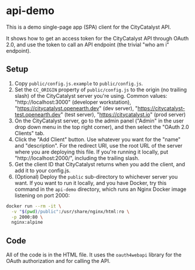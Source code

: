 # api-demo

This is a demo single-page app (SPA) client for the CityCatalyst API.

It shows how to get an access token for the CityCatalyst API through OAuth 2.0, and use the token to call an API endpoint (the trivial "who am i" endpoint).

## Setup

1. Copy `public/config.js.example` to `public/config.js`.
2. Set the `CC_ORIGIN` property of `public/config.js` to the origin (no trailing slash) of the
   CityCatalyst server you're using. Common values: "http://localhost:3000" (developer workstation),
   "https://citycatalyst.openearth.dev" (dev server), "https://citycatalyst-test.openearth.dev" (test server), "https://citycatalyst.io" (prod server)
3. On the CityCatalyst server, go to the admin panel ("Admin" in the user drop down menu in the top right corner), and then select the "OAuth 2.0 Clients" tab.
4. Click the "Add Client" button. Use whatever you want for the "name" and "description". For the redirect URI, use the root URL of the server where you are deploying this file. If you're running it locally, put "http://localhost:2000/", including the trailing slash.
5. Get the client ID that CityCatalyst returns when you add the client, and add it to your config.js.
6. (Optional) Deploy the `public` sub-directory to whichever server you want. If you want to run
   it locally, and you have Docker, try this command in the `api-demo` directory, which runs an Nginx Docker image listening on port 2000:

```sh
docker run --rm -it \
  -v "$(pwd)/public":/usr/share/nginx/html:ro \
  -p 2000:80 \
  nginx:alpine
```

## Code

All of the code is in the HTML file. It uses the `oauth4webapi` library for the OAuth authorization
and for calling the API.
